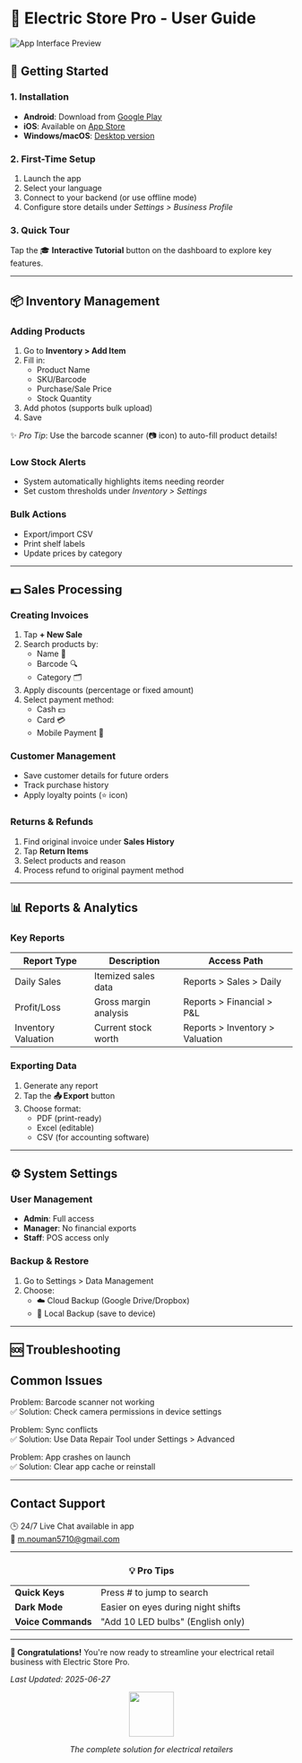 # 📘 Electric Store Pro - User Guide  

![App Interface Preview](https://via.placeholder.com/800x400/3B82F6/FFFFFF?text=User+Guide+Overview)  

## 🏁 Getting Started  

### 1. Installation  
- **Android**: Download from [Google Play](#)  
- **iOS**: Available on [App Store](#)  
- **Windows/macOS**: [Desktop version](#)  

### 2. First-Time Setup  
1. Launch the app  
2. Select your language  
3. Connect to your backend (or use offline mode)  
4. Configure store details under *Settings > Business Profile*  

### 3. Quick Tour  
Tap the 🎓 **Interactive Tutorial** button on the dashboard to explore key features.  

---

## 📦 Inventory Management  

### Adding Products  
1. Go to **Inventory > Add Item**  
2. Fill in:  
   - Product Name  
   - SKU/Barcode  
   - Purchase/Sale Price  
   - Stock Quantity  
3. Add photos (supports bulk upload)  
4. Save  

✨ *Pro Tip*: Use the barcode scanner (📷 icon) to auto-fill product details!  

### Low Stock Alerts  
- System automatically highlights items needing reorder  
- Set custom thresholds under *Inventory > Settings*  

### Bulk Actions  
- Export/import CSV  
- Print shelf labels  
- Update prices by category  

---

## 💵 Sales Processing  

### Creating Invoices  
1. Tap **+ New Sale**  
2. Search products by:  
   - Name 📛  
   - Barcode 🔍  
   - Category 🗂️  
3. Apply discounts (percentage or fixed amount)  
4. Select payment method:  
   - Cash 💵  
   - Card 💳  
   - Mobile Payment 📱  

### Customer Management  
- Save customer details for future orders  
- Track purchase history  
- Apply loyalty points (⭐ icon)  

### Returns & Refunds  
1. Find original invoice under **Sales History**  
2. Tap **Return Items**  
3. Select products and reason  
4. Process refund to original payment method  

---

## 📊 Reports & Analytics  

### Key Reports  
| Report Type | Description | Access Path |  
|------------|-------------|-------------|  
| Daily Sales | Itemized sales data | Reports > Sales > Daily |  
| Profit/Loss | Gross margin analysis | Reports > Financial > P&L |  
| Inventory Valuation | Current stock worth | Reports > Inventory > Valuation |  

### Exporting Data  
1. Generate any report  
2. Tap the **📤 Export** button  
3. Choose format:  
   - PDF (print-ready)  
   - Excel (editable)  
   - CSV (for accounting software)  

---

## ⚙️ System Settings  

### User Management  
- **Admin**: Full access  
- **Manager**: No financial exports  
- **Staff**: POS access only  

### Backup & Restore  
1. Go to Settings > Data Management
2. Choose:  
   - ☁️ Cloud Backup (Google Drive/Dropbox)  
   - 📁 Local Backup (save to device)  

---

## 🆘 Troubleshooting  

## Common Issues  

Problem: Barcode scanner not working  
✅ Solution: Check camera permissions in device settings  

Problem: Sync conflicts  
✅ Solution: Use Data Repair Tool under Settings > Advanced  

Problem: App crashes on launch  
✅ Solution: Clear app cache or reinstall  

---


## Contact Support  
🕒 24/7 Live Chat available in app  
📧 m.nouman5710@gmail.com


---

<div align="center">
  <h3>💡 Pro Tips</h3>
  <table>
    <tr>
      <td><strong>Quick Keys</strong></td>
      <td>Press # to jump to search</td>
    </tr>
    <tr>
      <td><strong>Dark Mode</strong></td>
      <td>Easier on eyes during night shifts</td>
    </tr>
    <tr>
      <td><strong>Voice Commands</strong></td>
      <td>"Add 10 LED bulbs" (English only)</td>
    </tr>
  </table>
</div>

---

**🎉 Congratulations!** You're now ready to streamline your electrical retail business with Electric Store Pro.  

*Last Updated: 2025-06-27*  


<div align="center">
  <img src="https://via.placeholder.com/150/3B82F6/FFFFFF?text=ESP" width="80">
  <p><em>The complete solution for electrical retailers</em></p>
</div>  

